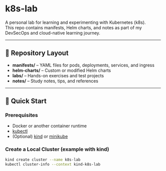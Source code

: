 # k8s-lab

A personal lab for learning and experimenting with Kubernetes (k8s).  
This repo contains manifests, Helm charts, and notes as part of my DevSecOps and cloud-native learning journey.

---

## 📁 Repository Layout
- **manifests/** – YAML files for pods, deployments, services, and ingress  
- **helm-charts/** – Custom or modified Helm charts  
- **labs/** – Hands-on exercises and test projects  
- **notes/** – Study notes, tips, and references  

---

## 🚀 Quick Start

### Prerequisites
- Docker or another container runtime
- [kubectl](https://kubernetes.io/docs/tasks/tools/)
- (Optional) [kind](https://kind.sigs.k8s.io/) or [minikube](https://minikube.sigs.k8s.io/)

### Create a Local Cluster (example with kind)
```bash
kind create cluster --name k8s-lab
kubectl cluster-info --context kind-k8s-lab
